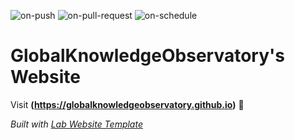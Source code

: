 
  ![on-push](../../actions/workflows/on-push.yaml/badge.svg)
  ![on-pull-request](../../actions/workflows/on-pull-request.yaml/badge.svg)
  ![on-schedule](../../actions/workflows/on-schedule.yaml/badge.svg)

  # GlobalKnowledgeObservatory's Website

  Visit **(https://globalknowledgeobservatory.github.io)** 🚀

  _Built with [Lab Website Template](https://greene-lab.gitbook.io/lab-website-template-docs)_
